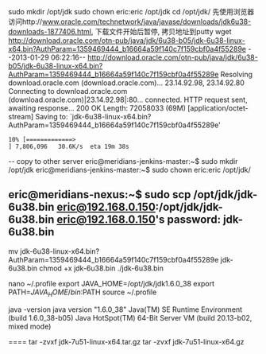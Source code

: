 sudo mkdir /opt/jdk
sudo chown eric:eric /opt/jdk
cd /opt/jdk/
先使用浏览器访问http://www.oracle.com/technetwork/java/javase/downloads/jdk6u38-downloads-1877406.html, 下载文件开始后暂停, 拷贝地址到putty
wget http://download.oracle.com/otn-pub/java/jdk/6u38-b05/jdk-6u38-linux-x64.bin?AuthParam=1359469444_b16664a59f140c7f159cbf0a4f55289e
	--2013-01-29 06:22:16--  http://download.oracle.com/otn-pub/java/jdk/6u38-b05/jdk-6u38-linux-x64.bin?AuthParam=1359469444_b16664a59f140c7f159cbf0a4f55289e
	Resolving download.oracle.com (download.oracle.com)... 23.14.92.98, 23.14.92.80
	Connecting to download.oracle.com (download.oracle.com)|23.14.92.98|:80... connected.
	HTTP request sent, awaiting response... 200 OK
	Length: 72058033 (69M) [application/octet-stream]
	Saving to: `jdk-6u38-linux-x64.bin?AuthParam=1359469444_b16664a59f140c7f159cbf0a4f55289e'

	10% [=============>                                                                                                                           ] 7,806,096   30.6K/s  eta 19m 38s
--
copy to other server
eric@meridians-jenkins-master:~$ sudo mkdir /opt/jdk
eric@meridians-jenkins-master:~$ sudo chown eric:eric /opt/jdk/

eric@meridians-nexus:~$ sudo scp /opt/jdk/jdk-6u38.bin eric@192.168.0.150:/opt/jdk/jdk-6u38.bin
	eric@192.168.0.150's password:
	jdk-6u38.bin  
--
mv jdk-6u38-linux-x64.bin\?AuthParam\=1359469444_b16664a59f140c7f159cbf0a4f55289e jdk-6u38.bin
chmod +x jdk-6u38.bin
./jdk-6u38.bin

nano ~/.profile
	export JAVA_HOME=/opt/jdk/jdk1.6.0_38
	export PATH=$JAVA_HOME/bin:$PATH
source ~/.profile

java -version
	java version "1.6.0_38"
	Java(TM) SE Runtime Environment (build 1.6.0_38-b05)
	Java HotSpot(TM) 64-Bit Server VM (build 20.13-b02, mixed mode)

====
tar -zvxf jdk-7u51-linux-x64.tar.gz
tar -zvxf jdk-7u51-linux-x64.gz